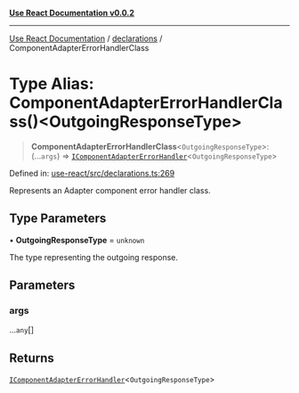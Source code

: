 [**Use React Documentation v0.0.2**](../../README.md)

***

[Use React Documentation](../../modules.md) / [declarations](../README.md) / ComponentAdapterErrorHandlerClass

# Type Alias: ComponentAdapterErrorHandlerClass()\<OutgoingResponseType\>

> **ComponentAdapterErrorHandlerClass**\<`OutgoingResponseType`\>: (...`args`) => [`IComponentAdapterErrorHandler`](../interfaces/IComponentAdapterErrorHandler.md)\<`OutgoingResponseType`\>

Defined in: [use-react/src/declarations.ts:269](https://github.com/stonemjs/use-react/blob/50c96852bd65a75b7f2a00786393fb0c90af6da8/src/declarations.ts#L269)

Represents an Adapter component error handler class.

## Type Parameters

• **OutgoingResponseType** = `unknown`

The type representing the outgoing response.

## Parameters

### args

...`any`[]

## Returns

[`IComponentAdapterErrorHandler`](../interfaces/IComponentAdapterErrorHandler.md)\<`OutgoingResponseType`\>
